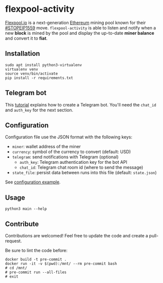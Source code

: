 # flexpool-activity

[Flexpool.io](https://flexpool.io) is a next-generation [Ethereum](https://ethereum.org/en/) mining pool known for their
[#STOPEIP1559](https://stopeip1559.org/) move. `flexpool-activity` is able to listen and notify when a new **block** is
mined by the pool and display the up-to-date **miner balance** and convert it to **fiat**.

## Installation

```
sudo apt install python3-virtualenv
virtualenv venv
source venv/bin/activate
pip install -r requirements.txt
```

## Telegram bot

This [tutorial](https://takersplace.de/2019/12/19/telegram-notifications-with-nagios/) explains how to create a Telegram
bot. You'll need the `chat_id` and `auth_key` for the next section.

## Configuration

Configuration file use the JSON format with the following keys:
* `miner`: wallet address of the miner
* `currency`: symbol of the currency to convert (default: USD)
* `telegram`: send notifications with Telegram (optional)
    * `auth_key`: Telegram authentication key for the bot API
    * `chat_id`: Telegram chat room id (where to send the message)
* `state_file`: persist data between runs into this file (default: `state.json`)

See [configuration example](config.example.json).


## Usage

```
python3 main --help
```


## Contribute

Contributions are welcomed! Feel free to update the code and create a pull-request.

Be sure to lint the code before:

```
docker build -t pre-commit .
docker run -it -v $(pwd):/mnt/ --rm pre-commit bash
# cd /mnt/
# pre-commit run --all-files
# exit
```
